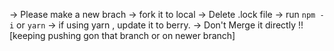 -> Please make a new brach
-> fork it to local
->  Delete .lock file
-> run ```npm -i``` or ```yarn```
-> if using yarn , update it to berry.
-> Don't Merge it directly !! [keeping pushing gon that branch or on newer branch]